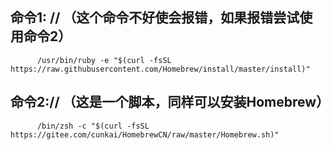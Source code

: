 ## 命令1: // （这个命令不好使会报错，如果报错尝试使用命令2）
```
      /usr/bin/ruby -e "$(curl -fsSL https://raw.githubusercontent.com/Homebrew/install/master/install)"
```

## 命令2:// （这是一个脚本，同样可以安装Homebrew）
```
      /bin/zsh -c "$(curl -fsSL https://gitee.com/cunkai/HomebrewCN/raw/master/Homebrew.sh)"
```